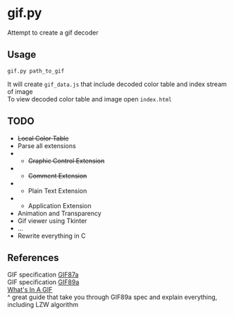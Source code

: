 # gif.py
Attempt to create a gif decoder

## Usage
```
gif.py path_to_gif
```
It will create `gif_data.js` that include decoded color table and index stream of image  
To view decoded color table and image open `index.html`

## TODO
- ~~Local Color Table~~
- Parse all extensions
- - ~~Graphic Control Extension~~
- - ~~Comment Extension~~
- - Plain Text Extension
- - Application Extension
- Animation and Transparency
- Gif viewer using Tkinter
- ...
- Rewrite everything in C

## References
GIF specification [GIF87a](https://www.w3.org/Graphics/GIF/spec-gif87.txt)  
GIF specification [GIF89a](https://www.w3.org/Graphics/GIF/spec-gif89a.txt)  
[What's In A GIF](https://www.matthewflickinger.com/lab/whatsinagif/)  
^ great guide that take you through GIF89a spec and explain everything, including LZW algorithm